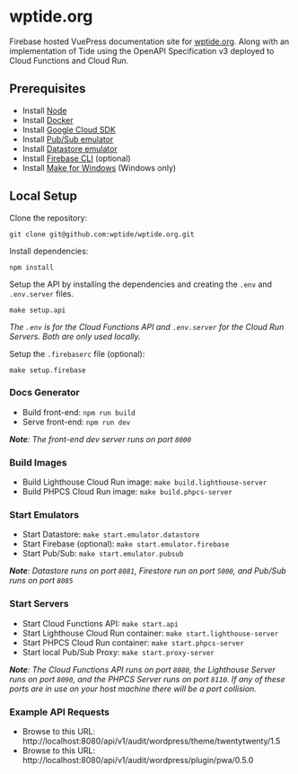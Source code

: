 # wptide.org
Firebase hosted VuePress documentation site for [wptide.org](https://wptide.org). Along with an implementation of Tide using the OpenAPI Specification v3 deployed to Cloud Functions and Cloud Run.

## Prerequisites
* Install [Node](https://nodejs.org/en/download/)
* Install [Docker](https://docs.docker.com/get-docker/)
* Install [Google Cloud SDK](https://cloud.google.com/sdk/docs/install)
* Install [Pub/Sub emulator](https://cloud.google.com/pubsub/docs/emulator)
* Install [Datastore emulator](https://cloud.google.com/datastore/docs/tools/datastore-emulator)
* Install [Firebase CLI](https://firebase.google.com/docs/cli) (optional)
* Install [Make for Windows](http://gnuwin32.sourceforge.net/packages/make.htm) (Windows only)

## Local Setup

Clone the repository:

```
git clone git@github.com:wptide/wptide.org.git
```

Install dependencies:

```
npm install
```

Setup the API by installing the dependencies and creating the `.env` and `.env.server` files.

```
make setup.api
```

_The `.env` is for the Cloud Functions API and `.env.server` for the Cloud Run Servers. Both are only used locally._

Setup the `.firebaserc` file (optional):

```
make setup.firebase
```
	
### Docs Generator
* Build front-end: `npm run build`
* Serve front-end: `npm run dev`

_**Note**: The front-end dev server runs on port `8000`_

### Build Images
* Build Lighthouse Cloud Run image: `make build.lighthouse-server`
* Build PHPCS Cloud Run image: `make build.phpcs-server`

### Start Emulators
* Start Datastore: `make start.emulator.datastore`
* Start Firebase (optional): `make start.emulator.firebase`
* Start Pub/Sub: `make start.emulator.pubsub`

_**Note**: Datastore runs on port `8081`, Firestore run on port `5000`, and Pub/Sub runs on port `8085`_

### Start Servers
* Start Cloud Functions API: `make start.api`
* Start Lighthouse Cloud Run container: `make start.lighthouse-server`
* Start PHPCS Cloud Run container: `make start.phpcs-server`
* Start local Pub/Sub Proxy: `make start.proxy-server`

_**Note**: The Cloud Functions API runs on port `8080`, the Lighthouse Server runs on port `8090`, and the PHPCS Server runs on port `8110`. If any of these ports are in use on your host machine there will be a port collision._

### Example API Requests
* Browse to this URL: http://localhost:8080/api/v1/audit/wordpress/theme/twentytwenty/1.5
* Browse to this URL: http://localhost:8080/api/v1/audit/wordpress/plugin/pwa/0.5.0
